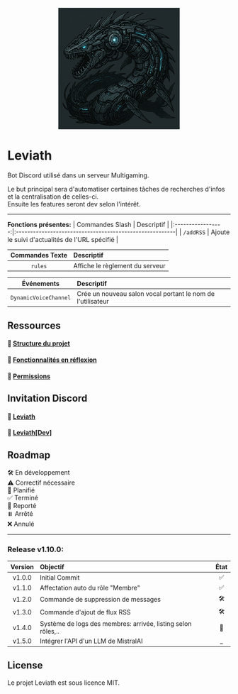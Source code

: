 <p align="center">
  <img src="../img/github_logo.png">
</p>

# Leviath
Bot Discord utilisé dans un serveur Multigaming.

Le but principal sera d'automatiser certaines tâches de recherches d'infos et la centralisation de celles-ci.</br>
Ensuite les features seront dev selon l'intérêt.

---

__Fonctions présentes:__
| Commandes Slash   | Descriptif                                              |
|:-----------------:|:--------------------------------------------------------|
| `/addRSS`         | Ajoute le suivi d'actualités de l'URL spécifié          |

| Commandes Texte | Descriptif                                                    |
|:---------------:|:--------------------------------------------------------------|
| `rules`         | Affiche le règlement du serveur                               |

| Événements               | Descriptif                                                          |
|:------------------------:|:--------------------------------------------------------------------|
|`DynamicVoiceChannel`     | Crée un nouveau salon vocal portant le nom de l'utilisateur         |

## Ressources

#### 📂 __[Structure du projet](./ProjectStructure.md)__

#### 🔧 __[Fonctionnalités en réflexion](./Features.md)__

#### 🔐 __[Permissions](./BotConfig.md)__

## Invitation Discord
#### 🤖 __[Leviath](https://discord.com/oauth2/authorize?client_id=1356445603583758357&permissions=582047826996343&integration_type=0&scope=bot)__
#### 🤖 __[Leviath[Dev]](https://discord.com/oauth2/authorize?client_id=1356448589248856085&permissions=582047826996343&integration_type=0&scope=bot)__

## Roadmap
🛠️ En développement</br>
⚠️ Correctif nécessaire</br>
📝 Planifié</br>
✅ Terminé</br>
🔄 Reporté</br>
⏸️ Arrêté</br>
❌ Annulé</br>

---

### Release v1.10.0:
| Version  | Objectif                                                      | État |
|:--------:|:--------------------------------------------------------------|:----:|
| v1.0.0   | Initial Commit                                                | ✅ |
| v1.1.0   | Affectation auto du rôle "Membre"                             | ✅ |
| v1.2.0   | Commande de suppression de messages                           | 🛠️ |
| v1.3.0   | Commande d'ajout de flux RSS                                  | 🛠️ |
| v1.4.0   | Système de logs des membres: arrivée, listing selon rôles,..  | 📝 |
| v1.5.0   | Intégrer l'API d'un LLM de MistralAI                          | _ |


## License
Le projet Leviath est sous licence MIT.